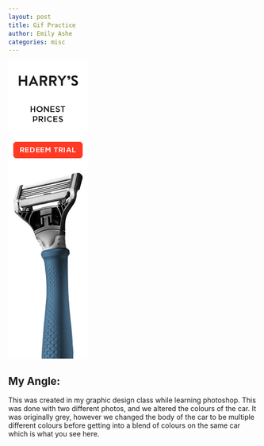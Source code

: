 ```yaml
---
layout: post
title: Gif Practice
author: Emily Ashe
categories: misc
---
```



![Netlify CMS Screenshot](/assets/img/uploads/harrys.gif)

**My Angle:**
---
This was created in my graphic design class while learning photoshop. This was done with two different photos, and we altered the colours of the car. It was originally grey, however we changed the body of the car to be multiple different colours before getting into a blend of colours on the same car which is what you see here.

